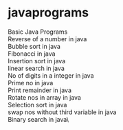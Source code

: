 # javaprograms
Basic Java Programs\
Reverse of a number in java\
Bubble sort in java\
Fibonacci in java\
Insertion sort in java\
linear search in java\
No of digits in a integer in java\
Prime no in java\
Print remainder in java\
Rotate nos in array in java\
Selection sort in java\
swap nos without third variable in java\
Binary search in java\

